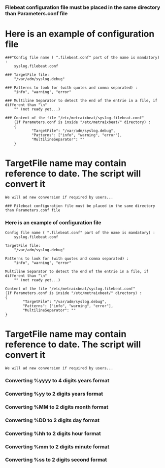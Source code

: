 ### Filebeat configuration file must be placed in the same directory than Parameters.conf file


# Here is an example of configuration file

	###"Config file name ( ".filebeat.conf" part of the name is mandatory) :
		syslog.filebeat.conf
		
	### TargetFile file:  	
		"/var/adm/syslog.debug"
		
	### Patterns to look for (with quotes and comma separated) : 
		"info", "warning", "error"
		
	### Multiline Separator to detect the end of the entrie in a file, if different than "\n"
		"" (not ready yet...)
		
	### Content of the file "/etc/metraixbeat/syslog.filebeat.conf" 
		(If Parameters.conf is inside "/etc/metraixbeat/" directory) :
		{
				"TargetFile": "/var/adm/syslog.debug",
				"Patterns": ["info", "warning", "error"],
				"MultilineSeparator": ""
		}

# TargetFile name may contain reference to date. The script will convert it
	We will ad new conversion if required by users...

	### Filebeat configuration file must be placed in the same directory than Parameters.conf file

### Here is an example of configuration file

	Config file name ( ".filebeat.conf" part of the name is mandatory) :
		syslog.filebeat.conf
		
	TargetFile file:  	
		"/var/adm/syslog.debug"
		
	Patterns to look for (with quotes and comma separated) : 
		"info", "warning", "error"
		
	Multiline Separator to detect the end of the entrie in a file, if different than "\n"
		"" (not ready yet...)
		
	Content of the file "/etc/metraixbeat/syslog.filebeat.conf" 
	(If Parameters.conf is inside "/etc/metraixbeat/" directory) :
	{
			"TargetFile": "/var/adm/syslog.debug",
			"Patterns": ["info", "warning", "error"],
			"MultilineSeparator": ""
	}

# TargetFile name may contain reference to date. The script will convert it
	We will ad new conversion if required by users...

###	Converting %yyyy to 4 digits years format

###	Converting %yy to 2 digits years format

###	Converting %MM to 2 digits month format

###	Converting %DD to 2 digits day format
  
###	Converting %hh to 2 digits hour format

###	Converting %mm to 2 digits minute format

###	Converting %ss to 2 digits second format

